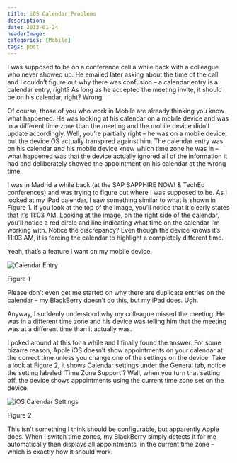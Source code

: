 ```yaml
---
title: iOS Calendar Problems
description: 
date: 2013-01-24
headerImage: 
categories: [Mobile]
tags: post
---
```


I was supposed to be on a conference call a while back with a colleague who never showed up. He emailed later asking about the time of the call and I couldn’t figure out why there was confusion – a calendar entry is a calendar entry, right? As long as he accepted the meeting invite, it should be on his calendar, right? Wrong.

Of course, those of you who work in Mobile are already thinking you know what happened. He was looking at his calendar on a mobile device and was in a different time zone than the meeting and the mobile device didn’t update accordingly. Well, you’re partially right – he was on a mobile device, but the device OS actually transpired against him. The calendar entry was on his calendar and his mobile device knew which time zone he was in – what happened was that the device actually ignored all of the information it had and deliberately showed the appointment on his calendar at the wrong time.

I was in Madrid a while back (at the SAP SAPPHIRE NOW! & TechEd conferences) and was trying to figure out where I was supposed to be. As I looked at my iPad calendar, I saw something similar to what is shown in Figure 1. If you look at the top of the image, you’ll notice that it clearly states that it’s 11:03 AM. Looking at the image, on the right side of the calendar, you’ll notice a red circle and line indicating what time on the calendar I’m working with. Notice the discrepancy? Even though the device knows it’s 11:03 AM, it is forcing the calendar to highlight a completely different time. 

Yeah, that’s a feature I want on my mobile device.

![Calendar Entry](/images/stories/2013/calendar-entry.png "Calendar Entry")

Figure 1

Please don’t even get me started on why there are duplicate entries on the calendar – my BlackBerry doesn’t do this, but my iPad does. Ugh.

Anyway, I suddenly understood why my colleague missed the meeting. He was in a different time zone and his device was telling him that the meeting was at a different time than it actually was.

I poked around at this for a while and I finally found the answer. For some bizarre reason, Apple iOS doesn’t show appointments on your calendar at the correct time unless you change one of the settings on the device. Take a look at Figure 2, it shows Calendar settings under the General tab, notice the setting labeled ‘Time Zone Support’? Well, when you turn that setting off, the device shows appointments using the current time zone set on the device.

![iOS Calendar Settings](/images/stories/2013/ios_calendar_settings.png "iOS Calendar Settings")

Figure 2

This isn’t something I think should be configurable, but apparently Apple does. When I switch time zones, my BlackBerry simply detects it for me automatically then displays all appointments  in the current time zone – which is exactly how it should work.